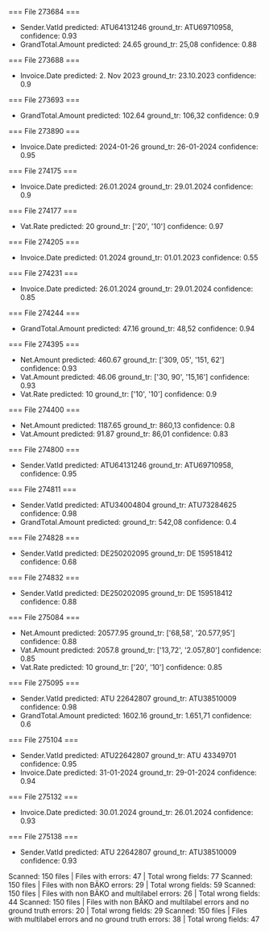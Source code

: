 === File 273684 ===
- Sender.VatId
  predicted: ATU64131246
  ground_tr: ATU69710958,
  confidence: 0.93
- GrandTotal.Amount
  predicted: 24.65
  ground_tr: 25,08
  confidence: 0.88

=== File 273688 ===
- Invoice.Date
  predicted: 2. Nov 2023
  ground_tr: 23.10.2023
  confidence: 0.9

=== File 273693 ===
- GrandTotal.Amount
  predicted: 102.64
  ground_tr: 106,32
  confidence: 0.9

=== File 273890 ===
- Invoice.Date
  predicted: 2024-01-26
  ground_tr: 26-01-2024
  confidence: 0.95

=== File 274175 ===
- Invoice.Date
  predicted: 26.01.2024
  ground_tr: 29.01.2024
  confidence: 0.9

=== File 274177 ===
- Vat.Rate
  predicted: 20
  ground_tr: ['20', '10']
  confidence: 0.97

=== File 274205 ===
- Invoice.Date
  predicted: 01.2024
  ground_tr: 01.01.2023
  confidence: 0.55


=== File 274231 ===
- Invoice.Date
  predicted: 26.01.2024
  ground_tr: 29.01.2024
  confidence: 0.85


=== File 274244 ===
- GrandTotal.Amount
  predicted: 47.16
  ground_tr: 48,52
  confidence: 0.94


=== File 274395 ===
- Net.Amount
  predicted: 460.67
  ground_tr: ['309, 05', '151, 62']
  confidence: 0.93
- Vat.Amount
  predicted: 46.06
  ground_tr: ['30, 90', '15,16']
  confidence: 0.93
- Vat.Rate
  predicted: 10
  ground_tr: ['10', '10']
  confidence: 0.9

=== File 274400 ===
- Net.Amount
  predicted: 1187.65
  ground_tr: 860,13
  confidence: 0.8
- Vat.Amount
  predicted: 91.87
  ground_tr: 86,01
  confidence: 0.83

=== File 274800 ===
- Sender.VatId
  predicted: ATU64131246
  ground_tr: ATU69710958,
  confidence: 0.95

=== File 274811 ===
- Sender.VatId
  predicted: ATU34004804
  ground_tr: ATU73284625
  confidence: 0.98
- GrandTotal.Amount
  predicted: 
  ground_tr: 542,08
  confidence: 0.4

=== File 274828 ===
- Sender.VatId
  predicted: DE250202095
  ground_tr: DE 159518412
  confidence: 0.68

=== File 274832 ===
- Sender.VatId
  predicted: DE250202095
  ground_tr: DE 159518412
  confidence: 0.88

=== File 275084 ===
- Net.Amount
  predicted: 20577.95
  ground_tr: ['68,58', '20.577,95']
  confidence: 0.88
- Vat.Amount
  predicted: 2057.8
  ground_tr: ['13,72', '2.057,80']
  confidence: 0.85
- Vat.Rate
  predicted: 10
  ground_tr: ['20', '10']
  confidence: 0.85

=== File 275095 ===
- Sender.VatId
  predicted: ATU 22642807
  ground_tr: ATU38510009
  confidence: 0.98
- GrandTotal.Amount
  predicted: 1602.16
  ground_tr: 1.651,71
  confidence: 0.6


=== File 275104 ===
- Sender.VatId
  predicted: ATU22642807
  ground_tr: ATU 43349701
  confidence: 0.95
- Invoice.Date
  predicted: 31-01-2024
  ground_tr: 29-01-2024
  confidence: 0.94


=== File 275132 ===
- Invoice.Date
  predicted: 30.01.2024
  ground_tr: 26.01.2024
  confidence: 0.93

=== File 275138 ===
- Sender.VatId
  predicted: ATU 22642807
  ground_tr: ATU38510009
  confidence: 0.93

Scanned: 150 files | Files with errors: 47 | Total wrong fields: 77
Scanned: 150 files | Files with non BÄKO errors: 29 | Total wrong fields: 59
Scanned: 150 files | Files with non BÄKO and multilabel errors: 26 | Total wrong fields: 44
Scanned: 150 files | Files with non BÄKO and multilabel errors and no ground truth errors: 20 | Total wrong fields: 29
Scanned: 150 files | Files with multilabel errors and no ground truth errors: 38 | Total wrong fields: 47
